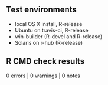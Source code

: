 
## Test environments

* local OS X install, R-release
* Ubuntu on travis-ci, R-release
* win-builder (R-devel and R-release)
* Solaris on r-hub (R-release)


## R CMD check results

0 errors | 0 warnings | 0 notes
